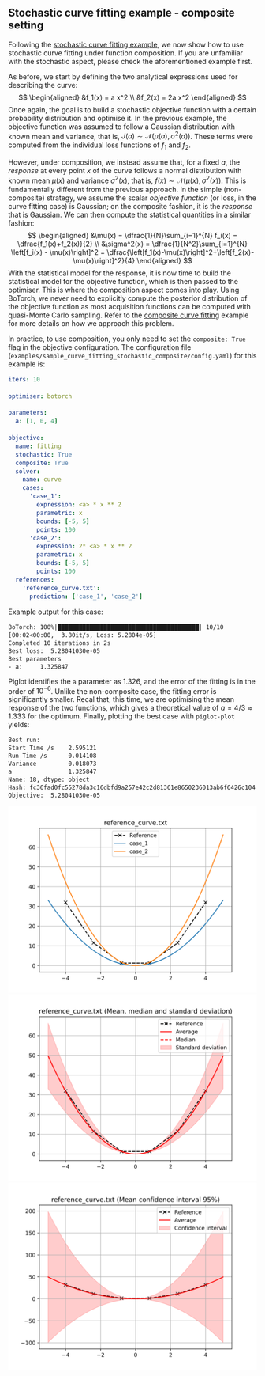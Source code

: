 ## Stochastic curve fitting example - composite setting

Following the [stochastic curve fitting example](../sample_curve_fitting_stochastic/description.md), we now show how to use stochastic curve fitting under function composition.
If you are unfamiliar with the stochastic aspect, please check the aforementioned example first.

As before, we start by defining the two analytical expressions used for describing the curve:
$$
\begin{aligned}
&f_1(x) = a x^2 \\
&f_2(x) = 2a x^2
\end{aligned}
$$
Once again, the goal is to build a stochastic objective function with a certain probability distribution and optimise it.
In the previous example, the objective function was assumed to follow a Gaussian distribution with known mean and variance, that is, $J(a) \sim \mathcal{N}\left(\mu(a),\sigma^2(a)\right)$.
These terms were computed from the individual loss functions of $f_1$ and $f_2$.

However, under composition, we instead assume that, for a fixed $a$, the *response* at every point $x$ of the curve follows a normal distribution with known mean $\mu(x)$ and variance $\sigma^2(x)$, that is, $f(x) \sim \mathcal{N}\left(\mu(x), \sigma^2(x)\right)$.
This is fundamentally different from the previous approach.
In the simple (non-composite) strategy, we assume the scalar *objective function* (or loss, in the curve fitting case) is Gaussian; on the composite fashion, it is the *response* that is Gaussian.
We can then compute the statistical quantities in a similar fashion:
$$
\begin{aligned}
&\mu(x) = \dfrac{1}{N}\sum_{i=1}^{N} f_i(x) = \dfrac{f_1(x)+f_2(x)}{2} \\
&\sigma^2(x) = \dfrac{1}{N^2}\sum_{i=1}^{N} \left[f_i(x) - \mu(x)\right]^2 = \dfrac{\left[f_1(x)-\mu(x)\right]^2+\left[f_2(x)-\mu(x)\right]^2}{4}
\end{aligned}
$$
With the statistical model for the response, it is now time to build the statistical model for the objective function, which is then passed to the optimiser.
This is where the composition aspect comes into play.
Using BoTorch, we never need to explicitly compute the posterior distribution of the objective function as most acquisition functions can be computed with quasi-Monte Carlo sampling.
Refer to the [composite curve fitting](../sample_curve_fitting_composite/description.md) example for more details on how we approach this problem.

In practice, to use composition, you only need to set the `composite: True` flag in the objective configuration.
The configuration file (`examples/sample_curve_fitting_stochastic_composite/config.yaml`) for this example is:
```yaml
iters: 10

optimiser: botorch

parameters:
  a: [1, 0, 4]

objective:
  name: fitting
  stochastic: True
  composite: True
  solver:
    name: curve
    cases:
      'case_1':
        expression: <a> * x ** 2
        parametric: x
        bounds: [-5, 5]
        points: 100
      'case_2':
        expression: 2* <a> * x ** 2
        parametric: x
        bounds: [-5, 5]
        points: 100
  references:
    'reference_curve.txt':
      prediction: ['case_1', 'case_2']
```
Example output for this case:
```
BoTorch: 100%|████████████████████████████████████████| 10/10 [00:02<00:00,  3.80it/s, Loss: 5.2804e-05]
Completed 10 iterations in 2s
Best loss:  5.28041030e-05
Best parameters
- a:     1.325847
```
Piglot identifies the `a` parameter as 1.326, and the error of the fitting is in the order of $10^{-6}$.
Unlike the non-composite case, the fitting error is significantly smaller.
Recal that, this time, we are optimising the mean response of the two functions, which gives a theoretical value of $a=4/3\approx 1.333$ for the optimum.
Finally, plotting the best case with `piglot-plot` yields:
```
Best run:
Start Time /s    2.595121
Run Time /s      0.014108
Variance         0.018073
a                1.325847
Name: 18, dtype: object
Hash: fc36fad0fc55278da3c16dbfd9a257e42c2d81361e8650236013ab6f6426c104
Objective:  5.28041030e-05
```
![Best case plot](../../docs/source/composite_stochastic_example/best_0.svg)
![Best case plot](../../docs/source/composite_stochastic_example/best_1.svg)
![Best case plot](../../docs/source/composite_stochastic_example/best_2.svg)
